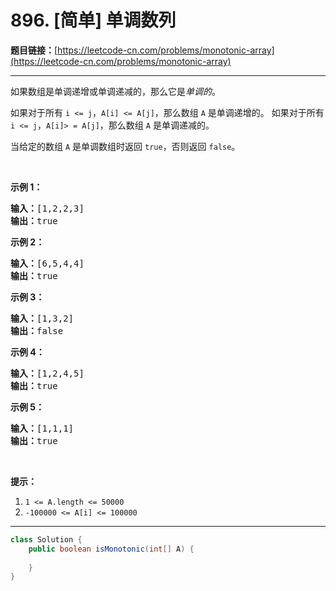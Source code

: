 # 896. [简单] 单调数列

**题目链接：**[https://leetcode-cn.com/problems/monotonic-array](https://leetcode-cn.com/problems/monotonic-array)

---

<div class="content__1Y2H">
 <div class="notranslate">
  <p>如果数组是单调递增或单调递减的，那么它是<em>单调的</em>。</p> 
  <p>如果对于所有 <code>i &lt;= j</code>，<code>A[i] &lt;= A[j]</code>，那么数组 <code>A</code> 是单调递增的。 如果对于所有 <code>i &lt;= j</code>，<code>A[i]&gt; = A[j]</code>，那么数组 <code>A</code> 是单调递减的。</p> 
  <p>当给定的数组 <code>A</code>&nbsp;是单调数组时返回 <code>true</code>，否则返回 <code>false</code>。</p> 
  <p>&nbsp;</p> 
  <ol> 
  </ol> 
  <p><strong>示例 1：</strong></p> 
  <pre class="language-text"><strong>输入：</strong>[1,2,2,3]
<strong>输出：</strong>true
</pre> 
  <p><strong>示例 2：</strong></p> 
  <pre class="language-text"><strong>输入：</strong>[6,5,4,4]
<strong>输出：</strong>true
</pre> 
  <p><strong>示例 3：</strong></p> 
  <pre class="language-text"><strong>输入：</strong>[1,3,2]
<strong>输出：</strong>false
</pre> 
  <p><strong>示例 4：</strong></p> 
  <pre class="language-text"><strong>输入：</strong>[1,2,4,5]
<strong>输出：</strong>true
</pre> 
  <p><strong>示例&nbsp;5：</strong></p> 
  <pre class="language-text"><strong>输入：</strong>[1,1,1]
<strong>输出：</strong>true
</pre> 
  <p>&nbsp;</p> 
  <p><strong>提示：</strong></p> 
  <ol> 
   <li><code>1 &lt;= A.length &lt;= 50000</code></li> 
   <li><code>-100000 &lt;= A[i] &lt;= 100000</code></li> 
  </ol> 
 </div>
</div>

---

```java
class Solution {
    public boolean isMonotonic(int[] A) {
        
    }
}
```